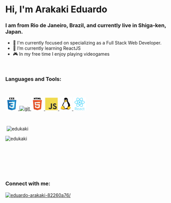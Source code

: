 <h1 align="left">Hi, I'm Arakaki Eduardo</h1>


<h3 align="left">I am from Rio de Janeiro, Brazil, and currently live in Shiga-ken, Japan.</h3>

- 🔭 I'm currently focused on specializing as a Full Stack Web Developer.
- 🌱  I’m currently learning ReactJS
- 🎮 In my free time I enjoy playing videogames

<br/>

<h3 align="left">Languages and Tools:</h3>

<br/>
<p align="left"> <a href="https://www.w3schools.com/css/" target="_blank" rel="noreferrer"> <img src="https://raw.githubusercontent.com/devicons/devicon/master/icons/css3/css3-original-wordmark.svg" alt="css3" width="40" height="40"/> </a> <a href="https://git-scm.com/" target="_blank" rel="noreferrer"> <img src="https://www.vectorlogo.zone/logos/git-scm/git-scm-icon.svg" alt="git" width="40" height="40"/> </a> <a href="https://www.w3.org/html/" target="_blank" rel="noreferrer"> <img src="https://raw.githubusercontent.com/devicons/devicon/master/icons/html5/html5-original-wordmark.svg" alt="html5" width="40" height="40"/> </a> <a href="https://developer.mozilla.org/en-US/docs/Web/JavaScript" target="_blank" rel="noreferrer"> <img src="https://raw.githubusercontent.com/devicons/devicon/master/icons/javascript/javascript-original.svg" alt="javascript" width="40" height="40"/> </a> <a href="https://www.linux.org/" target="_blank" rel="noreferrer"> <img src="https://raw.githubusercontent.com/devicons/devicon/master/icons/linux/linux-original.svg" alt="linux" width="40" height="40"/> </a> <a href="https://reactjs.org/" target="_blank" rel="noreferrer"> <img src="https://raw.githubusercontent.com/devicons/devicon/master/icons/react/react-original-wordmark.svg" alt="react" width="40" height="40"/> </a> </p>

<br/>
<p>&nbsp;<img align="center" src="https://github-readme-stats.vercel.app/api?username=edukaki&show_icons=true&locale=en" alt="edukaki" /></p>


<p>&nbsp;<img align="left" src="https://github-readme-stats.vercel.app/api/top-langs?username=edukaki&show_icons=true&locale=en&layout=compact" alt="edukaki" /></p>

<br/>
<br/>
<br/>
<br/>
<br/>



<p><h3 align="left">Connect with me:</h3></p>

<p align="left">

  
<a href="https://linkedin.com/in/eduardo-arakaki-82260a76/" target="blank"><img align="center" src="https://raw.githubusercontent.com/rahuldkjain/github-profile-readme-generator/master/src/images/icons/Social/linked-in-alt.svg" alt="eduardo-arakaki-82260a76/" height="30" width="40" /></a>

</p>
